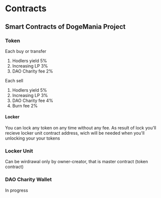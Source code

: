 # Contracts
## Smart Contracts of DogeMania Project

### Token

Each buy or transfer
1. Hodlers yield 5%
2. Increasing LP 3%
3. DAO Charity fee 2%

Each sell
1. Hodlers yield 5%
2. Increasing LP 3%
3. DAO Charity fee 4%
4. Burn fee 2%

#### Locker
You can lock any token on any time without any fee. As result of lock you'll recieve locker unit contract address, wich will be needed when you'll unlocking your your tokens

### Locker Unit
Can be wirdrawal only by owner-creator, that is master contract (token contract)

### DAO Charity Wallet
In progress
